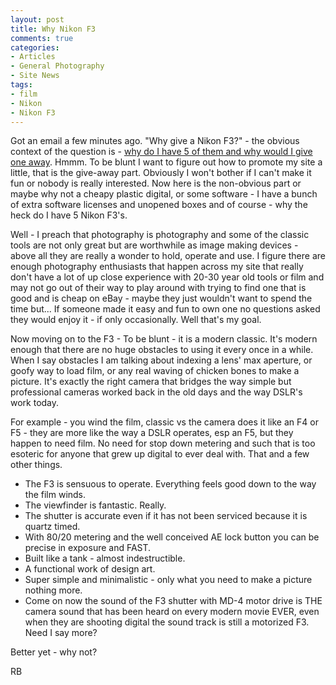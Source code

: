 ```yaml
---
layout: post
title: Why Nikon F3
comments: true
categories:
- Articles
- General Photography
- Site News
tags:
- film
- Nikon
- Nikon F3
---
```

Got an email a few minutes ago. "Why give a Nikon F3?" - the obvious context of the question is - <a href="http://photo.rwboyer.com/2011/02/04/nikon-f3-i-think-i-am-cornering-the-market/">why do I have 5 of them and why would I give one away</a>. Hmmm. To be blunt I want to figure out how to promote my site a little, that is the give-away part. Obviously I won't bother if I can't make it fun or nobody is really interested. Now here is the non-obvious part or maybe why not a cheapy plastic digital, or some software - I have a bunch of extra software licenses and unopened boxes and of course - why the heck do I have 5 Nikon F3's.

Well - I preach that photography is photography and some of the classic tools are not only great but are worthwhile as image making devices - above all they are really a wonder to hold, operate and use. I figure there are enough photography enthusiasts that happen across my site that really don't have a lot of up close experience with 20-30 year old tools or film and may not go out of their way to play around with trying to find one that is good and is cheap on eBay - maybe they just wouldn't want to spend the time but... If someone made it easy and fun to own one no questions asked they would enjoy it - if only occasionally. Well that's my goal.

Now moving on to the F3 - To be blunt - it is a modern classic. It's modern enough that there are no huge obstacles to using it every once in a while. When I say obstacles I am talking about indexing a lens' max aperture, or goofy way to load film, or any real waving of chicken bones to make a picture. It's exactly the right camera that bridges the way simple but professional cameras worked back in the old days and the way DSLR's work today.

For example - you wind the film, classic vs the camera does it like an F4 or F5 - they are more like the way a DSLR operates, esp an F5, but they happen to need film. No need for stop down metering and such that is too esoteric for anyone that grew up digital to ever deal with. That and a few other things.
<ul>
	<li>The F3 is sensuous to operate. Everything feels good down to the way the film winds.</li>
	<li>The viewfinder is fantastic. Really.</li>
	<li>The shutter is accurate even if it has not been serviced because it is quartz timed.</li>
	<li>With 80/20 metering and the well conceived AE lock button you can be precise in exposure and FAST.</li>
	<li>Built like a tank - almost indestructible.</li>
	<li>A functional work of design art.</li>
	<li>Super simple and minimalistic - only what you need to make a picture nothing more.</li>
	<li>Come on now the sound of the F3 shutter with MD-4 motor drive is THE camera sound that has been heard on every modern movie EVER, even when they are shooting digital the sound track is still a motorized F3. Need I say more?</li>
</ul>
Better yet - why not?

RB